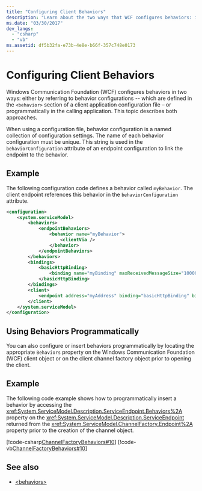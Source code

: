```yaml
---
title: "Configuring Client Behaviors"
description: "Learn about the two ways that WCF configures behaviors: in the application configuration file or programmatically from the calling application."
ms.date: "03/30/2017"
dev_langs: 
  - "csharp"
  - "vb"
ms.assetid: df5b32fa-e73b-4e8e-b66f-357c748e0173
---
```

# Configuring Client Behaviors

Windows Communication Foundation (WCF) configures behaviors in two ways: either by referring to behavior configurations -- which are defined in the `<behavior>` section of a client application configuration file – or programmatically in the calling application. This topic describes both approaches.  
  
 When using a configuration file, behavior configuration is a named collection of configuration settings. The name of each behavior configuration must be unique. This string is used in the `behaviorConfiguration` attribute of an endpoint configuration to link the endpoint to the behavior.  
  
## Example  

 The following configuration code defines a behavior called `myBehavior`. The client endpoint references this behavior in the `behaviorConfiguration` attribute.  
  
```xml  
<configuration>  
    <system.serviceModel>  
        <behaviors>  
            <endpointBehaviors>  
                <behavior name="myBehavior">  
                    <clientVia />  
                </behavior>  
            </endpointBehaviors>  
        </behaviors>  
        <bindings>  
            <basicHttpBinding>  
                <binding name="myBinding" maxReceivedMessageSize="10000" />  
            </basicHttpBinding>  
        </bindings>  
        <client>  
            <endpoint address="myAddress" binding="basicHttpBinding" bindingConfiguration="myBinding" behaviorConfiguration="myBehavior" contract="myContract" />  
        </client>  
    </system.serviceModel>  
</configuration>  
```  
  
## Using Behaviors Programmatically  

 You can also configure or insert behaviors programmatically by locating the appropriate `Behaviors` property on the Windows Communication Foundation (WCF) client object or on the client channel factory object prior to opening the client.  
  
## Example  

 The following code example shows how to programmatically insert a behavior by accessing the <xref:System.ServiceModel.Description.ServiceEndpoint.Behaviors%2A> property on the <xref:System.ServiceModel.Description.ServiceEndpoint> returned from the <xref:System.ServiceModel.ChannelFactory.Endpoint%2A> property prior to the creation of the channel object.  
  
 [!code-csharp[ChannelFactoryBehaviors#10](../../../samples/snippets/csharp/VS_Snippets_CFX/channelfactorybehaviors/cs/client.cs#10)]
 [!code-vb[ChannelFactoryBehaviors#10](../../../samples/snippets/visualbasic/VS_Snippets_CFX/channelfactorybehaviors/vb/client.vb#10)]  
  
## See also

- [\<behaviors>](../configure-apps/file-schema/wcf/behaviors.md)

